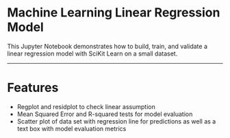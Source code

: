 # Machine Learning Linear Regression Model

This Jupyter Notebook demonstrates how to build, train, and validate a linear regression model with SciKit Learn on a small dataset.
***

# Features

* Regplot and residplot to check linear assumption
* Mean Squared Error and R-squared tests for model evaluation
* Scatter plot of data set with regression line for predictions as well as a text box with model evaluation metrics
